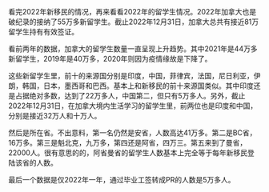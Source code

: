 看完2022年新移民的情况，再来看看2022年的留学生情况。2022年加拿大也是破纪录的接纳了55万多新留学生。截止2022年12月31日，加拿大总共有接近81万留学生持有有效签证。

看前两年的数据，加拿大的留学生数量一直呈现上升趋势。其中2021年是44万多新留学生，2019年是40万多，2020年则因为疫情缘故是下降了。

这些新留学生里，前十的来源国分别是印度，中国，菲律宾，法国，尼日利亚，伊朗，韩国，日本，墨西哥和巴西。基本上和新移民的前十来源国类似。其中印度还是占据绝对多数，达到了22万多人，中国第二，但只有5万多人。另外，截止2022年12月31日，在加拿大境内生活学习的留学生里，前两位也是印度和中国，分别是接近32万人和十万人。

然后是所在省。不出意料，第一名仍然是安省，人数高达41万多。第二是BC省，16万多。第三是魁北克，九万多，第四还是阿省，四万三。第五来到了曼省，22000人。很有意思的的，阿省曼省的留学生人数基本上完全等于每年新移民登陆该省的人数。

最后一个数据是仅2022年一年，通过毕业工签转成PR的人数是5万多人。

